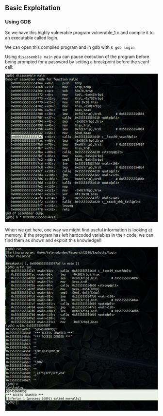 ## Basic Exploitation 

### Using GDB 
So we have this highly vulnerable program vulnerable_1.c and compile it to an 
executable called login. 

We can open this compiled program and in gdb with ```$ gdb login```

Using ```disassemble main``` you can pause execution of the program before being
prompted for a password by setting a breakpoint before the scanf call:

![breakpt](https://raw.githubusercontent.com/scott-robbins/Research/master/2020/Exploits/BreakBeforePrompted.png)


When we get here, one way we might find useful information is looking at memory.
If the program has left hardcoded variables in their code, we can find them as 
shown and exploit this knowledge!!

![leaked](https://raw.githubusercontent.com/scott-robbins/Research/master/2020/Exploits/gdb_peek.png)
